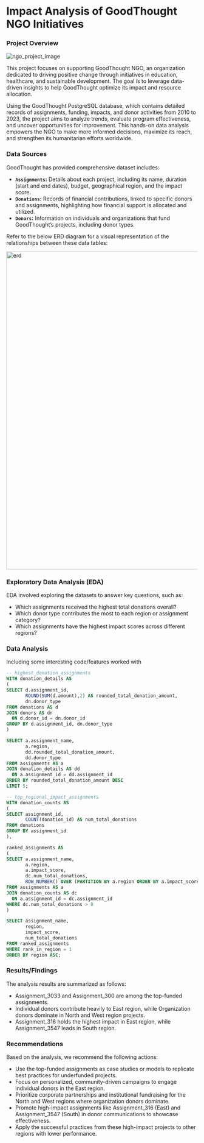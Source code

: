 # Impact Analysis of GoodThought NGO Initiatives 

### Project Overview

![ngo_project_image](https://github.com/user-attachments/assets/3b05dc1c-8584-4dbd-b83d-26fa91dbab32)


This project focuses on supporting GoodThought NGO, an organization dedicated to driving positive change through initiatives in education, healthcare, and sustainable development. The goal is to leverage data-driven insights to help GoodThought optimize its impact and resource allocation.

Using the GoodThought PostgreSQL database, which contains detailed records of assignments, funding, impacts, and donor activities from 2010 to 2023, the project aims to analyze trends, evaluate program effectiveness, and uncover opportunities for improvement. This hands-on data analysis empowers the NGO to make more informed decisions, maximize its reach, and strengthen its humanitarian efforts worldwide.

### Data Sources

GoodThought has provided comprehensive dataset includes:
- **`Assignments`:** Details about each project, including its name, duration (start and end dates), budget, geographical region, and the impact score.
- **`Donations`:** Records of financial contributions, linked to specific donors and assignments, highlighting how financial support is allocated and utilized.
- **`Donors`:** Information on individuals and organizations that fund GoodThought’s projects, including donor types.

Refer to the below ERD diagram for a visual representation of the relationships between these data tables:

<img width="835" alt="erd" src="https://github.com/user-attachments/assets/30556b4d-3a34-4e08-ab65-e3ff04b33f42" />

### Exploratory Data Analysis (EDA)

EDA involved exploring the datasets to answer key questions, such as:
- Which assignments received the highest total donations overall?
- Which donor type contributes the most to each region or assignment category?
- Which assignments have the highest impact scores across different regions?


### Data Analysis

Including some interesting code/features worked with

```sql
-- highest_donation_assignments
WITH donation_details AS
(
SELECT d.assignment_id,
       ROUND(SUM(d.amount),2) AS rounded_total_donation_amount,
       dn.donor_type
FROM donations AS d
JOIN donors AS dn
  ON d.donor_id = dn.donor_id
GROUP BY d.assignment_id, dn.donor_type
)

SELECT a.assignment_name, 
       a.region, 
       dd.rounded_total_donation_amount, 
       dd.donor_type
FROM assignments AS a
JOIN donation_details AS dd
  ON a.assignment_id = dd.assignment_id
ORDER BY rounded_total_donation_amount DESC
LIMIT 5;
```

```sql
-- top_regional_impact_assignments
WITH donation_counts AS
(
SELECT assignment_id,
       COUNT(donation_id) AS num_total_donations
FROM donations
GROUP BY assignment_id	
),

ranked_assignments AS
(
SELECT a.assignment_name,
       a.region,
       a.impact_score,
       dc.num_total_donations,
       ROW_NUMBER() OVER (PARTITION BY a.region ORDER BY a.impact_score DESC) AS rank_in_region
FROM assignments AS a
JOIN donation_counts AS dc
  ON a.assignment_id = dc.assignment_id
WHERE dc.num_total_donations > 0
)

SELECT assignment_name,
       region,
       impact_score,
       num_total_donations
FROM ranked_assignments
WHERE rank_in_region = 1
ORDER BY region ASC;
```

### Results/Findings

The analysis results are summarized as follows:
- Assignment_3033 and Assignment_300 are among the top-funded assignments.
- Individual donors contribute heavily to East region, while Organization donors dominate in North and West region projects.
- Assignment_316 holds the highest impact in East region, while Assignment_3547 leads in South region.

### Recommendations

Based on the analysis, we recommend the following actions:
- Use the top-funded assignments as case studies or models to replicate best practices for underfunded projects.
- Focus on personalized, community-driven campaigns to engage individual donors in the East region.
- Prioritize corporate partnerships and institutional fundraising for the North and West regions where organization donors dominate.
- Promote high-impact assignments like Assignment_316 (East) and Assignment_3547 (South) in donor communications to showcase effectiveness.
- Apply the successful practices from these high-impact projects to other regions with lower performance.

